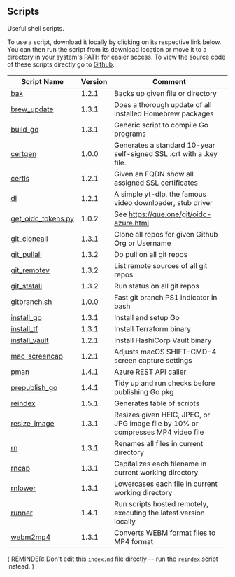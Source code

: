 ## Scripts
Useful shell scripts.

To use a script, download it locally by clicking on its respective link below. You can then run the script from its download location or move it to a directory in your system's PATH for easier access. To view the source code of these scripts directly go to [Github](https://github.com/git719/tips/tree/main/scripts).

| Script Name | Version    | Comment               |
|-------------|------------|-----------------------|
| [bak](bak)  | 1.2.1      | Backs up given file or directory |
| [brew_update](brew_update) | 1.3.1      | Does a thorough update of all installed Homebrew packages |
| [build_go](build_go) | 1.3.1      | Generic script to compile Go programs |
| [certgen](certgen) | 1.0.0      | Generates a standard 10-year self-signed SSL .crt with a .key file. |
| [certls](certls) | 1.2.1      | Given an FQDN show all assigned SSL certificates  |
| [dl](dl)    | 1.2.1      | A simple yt-dlp, the famous video downloader, stub driver |
| [get_oidc_tokens.py](get_oidc_tokens.py) | 1.0.2      | See https://que.one/git/oidc-azure.html |
| [git_cloneall](git_cloneall) | 1.3.1      | Clone all repos for given Github Org or Username |
| [git_pullall](git_pullall) | 1.3.2      | Do pull on all git repos |
| [git_remotev](git_remotev) | 1.3.2      | List remote sources of all git repos |
| [git_statall](git_statall) | 1.3.2      | Run status on all git repos |
| [gitbranch.sh](gitbranch.sh) | 1.0.0      | Fast git branch PS1 indicator in bash |
| [install_go](install_go) | 1.3.1      | Install and setup Go  |
| [install_tf](install_tf) | 1.3.1      | Install Terraform binary |
| [install_vault](install_vault) | 1.2.1      | Install HashiCorp Vault binary |
| [mac_screencap](mac_screencap) | 1.2.1      | Adjusts macOS SHIFT-CMD-4 screen capture settings |
| [pman](pman) | 1.4.1      | Azure REST API caller |
| [prepublish_go](prepublish_go) | 1.4.1      | Tidy up and run checks before publishing Go pkg |
| [reindex](reindex) | 1.5.1      | Generates table of scripts |
| [resize_image](resize_image) | 1.3.1      | Resizes given HEIC, JPEG, or JPG image file by 10% or compresses MP4 video file |
| [rn](rn)    | 1.3.1      | Renames all files in current directory |
| [rncap](rncap) | 1.3.1      | Capitalizes each filename in current working directory |
| [rnlower](rnlower) | 1.3.1      | Lowercases each file in current working directory |
| [runner](runner) | 1.4.1      | Run scripts hosted remotely, executing the latest version locally |
| [webm2mp4](webm2mp4) | 1.3.1      | Converts WEBM format files to MP4 format |

( REMINDER: Don't edit this `index.md` file directly -- run the `reindex` script instead. )

